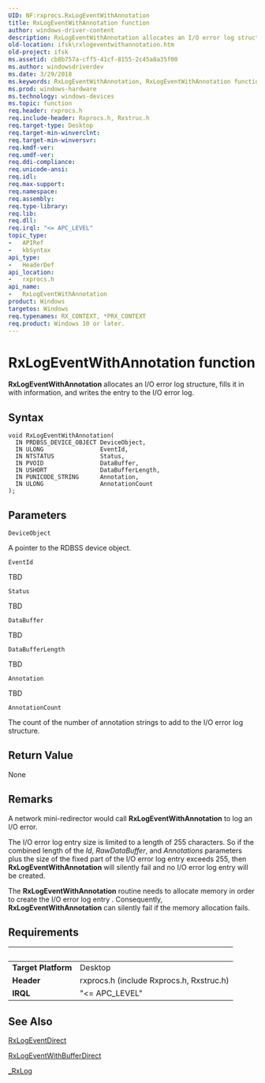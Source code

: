 ```yaml
---
UID: NF:rxprocs.RxLogEventWithAnnotation
title: RxLogEventWithAnnotation function
author: windows-driver-content
description: RxLogEventWithAnnotation allocates an I/O error log structure, fills it in with information, and writes the entry to the I/O error log.
old-location: ifsk\rxlogeventwithannotation.htm
old-project: ifsk
ms.assetid: cb8b757a-cff5-41cf-8155-2c45a8a35f00
ms.author: windowsdriverdev
ms.date: 3/29/2018
ms.keywords: RxLogEventWithAnnotation, RxLogEventWithAnnotation function [Installable File System Drivers], ifsk.rxlogeventwithannotation, rxprocs/RxLogEventWithAnnotation, rxref_9c7d3613-cf3b-4de9-bfcb-a1dbe9213834.xml
ms.prod: windows-hardware
ms.technology: windows-devices
ms.topic: function
req.header: rxprocs.h
req.include-header: Rxprocs.h, Rxstruc.h
req.target-type: Desktop
req.target-min-winverclnt: 
req.target-min-winversvr: 
req.kmdf-ver: 
req.umdf-ver: 
req.ddi-compliance: 
req.unicode-ansi: 
req.idl: 
req.max-support: 
req.namespace: 
req.assembly: 
req.type-library: 
req.lib: 
req.dll: 
req.irql: "<= APC_LEVEL"
topic_type:
-	APIRef
-	kbSyntax
api_type:
-	HeaderDef
api_location:
-	rxprocs.h
api_name:
-	RxLogEventWithAnnotation
product: Windows
targetos: Windows
req.typenames: RX_CONTEXT, *PRX_CONTEXT
req.product: Windows 10 or later.
---
```



# RxLogEventWithAnnotation function
<b>RxLogEventWithAnnotation</b> allocates an I/O error log structure, fills it in with information, and writes the entry to the I/O error log.

## Syntax

```
void RxLogEventWithAnnotation(
  IN PRDBSS_DEVICE_OBJECT DeviceObject,
  IN ULONG                EventId,
  IN NTSTATUS             Status,
  IN PVOID                DataBuffer,
  IN USHORT               DataBufferLength,
  IN PUNICODE_STRING      Annotation,
  IN ULONG                AnnotationCount
);
```

## Parameters

`DeviceObject`

A pointer to the RDBSS device object.

`EventId`

TBD

`Status`

TBD

`DataBuffer`

TBD

`DataBufferLength`

TBD

`Annotation`

TBD

`AnnotationCount`

The count of the number of annotation strings to add to the I/O error log structure.


## Return Value

None

## Remarks

A network mini-redirector would call <b>RxLogEventWithAnnotation</b> to log an I/O error.

The I/O error log entry size is limited to a length of 255 characters. So if the combined length of the <i>Id</i>, <i>RawDataBuffer</i>, and <i>Annotations</i> parameters plus the size of the fixed part of the I/O error log entry exceeds 255, then <b>RxLogEventWithAnnotation</b> will silently fail and no I/O error log entry will be created.

The <b>RxLogEventWithAnnotation</b> routine needs to allocate memory in order to create the I/O error log entry . Consequently, <b>RxLogEventWithAnnotation</b> can silently fail if the memory allocation fails.

## Requirements
| &nbsp; | &nbsp; |
| ---- |:---- |
| **Target Platform** | Desktop |
| **Header** | rxprocs.h (include Rxprocs.h, Rxstruc.h) |
| **IRQL** | "<= APC_LEVEL" |

## See Also

<a href="https://msdn.microsoft.com/library/windows/hardware/ff554515">RxLogEventDirect</a>



<a href="https://msdn.microsoft.com/library/windows/hardware/ff554524">RxLogEventWithBufferDirect</a>



<a href="https://msdn.microsoft.com/library/windows/hardware/ff557368">_RxLog</a>